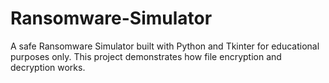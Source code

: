 # Ransomware-Simulator
A safe Ransomware Simulator built with Python and Tkinter for educational purposes only. This project demonstrates how file encryption and decryption works.
